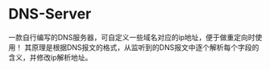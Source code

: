 # DNS-Server
一款自行编写的DNS服务器，可自定义一些域名对应的ip地址，便于做重定向时使用！
其原理是根据DNS报文的格式，从监听到的DNS报文中逐个解析每个字段的含义，并修改ip解析地址。
